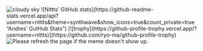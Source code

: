 <img src="https://c1.peakpx.com/wallpaper/447/802/387/horizon-sunset-blazing-sky-evening-wallpaper.jpg" alt="cloudy sky">
![Nittts’ GitHub stats](https://github-readme-stats.vercel.app/api?username=nittts&theme=synthwave&show_icons=true&count_private=true “Andres’ GutHub Stats”)
[![trophy](https://github-profile-trophy.vercel.app/?username=nittts)](https://github.com/ryo-ma/github-profile-trophy)
<br>
<img src='https://random-memer.herokuapp.com/' title="Meme" alt="Please refresh the page if the meme doesn't show up.">
